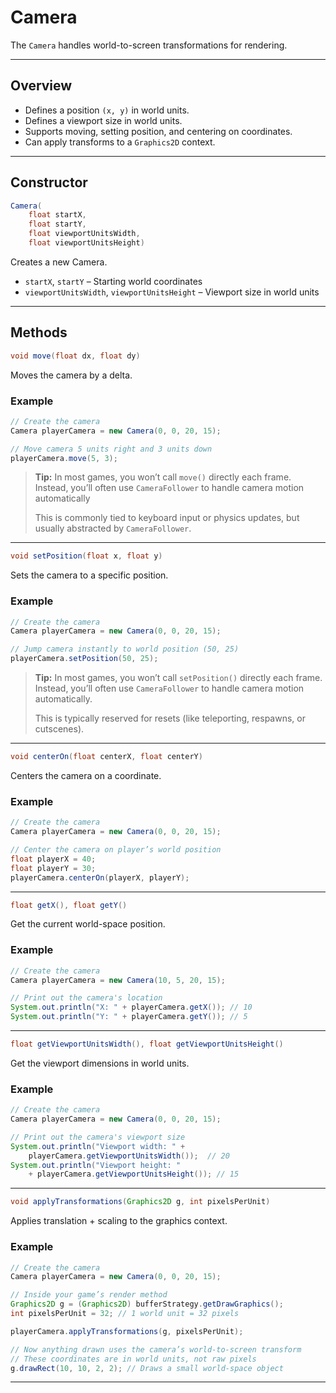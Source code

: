 # Camera

The `Camera` handles world-to-screen transformations for rendering.

---
## Overview

- Defines a position `(x, y)` in world units.  
- Defines a viewport size in world units.  
- Supports moving, setting position, and centering on coordinates.  
- Can apply transforms to a `Graphics2D` context.  

---
## Constructor

```java
Camera(
	float startX, 
	float startY, 
	float viewportUnitsWidth, 
	float viewportUnitsHeight)
```

Creates a new Camera.

- `startX`, `startY` – Starting world coordinates  
- `viewportUnitsWidth`, `viewportUnitsHeight` – Viewport size in world units  

---
## Methods

```java
void move(float dx, float dy)
```

Moves the camera by a delta.

### Example

```java
// Create the camera
Camera playerCamera = new Camera(0, 0, 20, 15);

// Move camera 5 units right and 3 units down
playerCamera.move(5, 3);
```

> **Tip:** In most games, you won’t call `move()` directly each frame. Instead, you’ll often use `CameraFollower` to handle camera motion automatically
>
> This is commonly tied to keyboard input or physics updates, but usually abstracted by `CameraFollower`.

---

```java
void setPosition(float x, float y)
```

Sets the camera to a specific position.

### Example

```java
// Create the camera
Camera playerCamera = new Camera(0, 0, 20, 15);

// Jump camera instantly to world position (50, 25)
playerCamera.setPosition(50, 25);
```

> **Tip:** In most games, you won’t call `setPosition()` directly each frame. Instead, you’ll often use `CameraFollower` to handle camera motion automatically.
> 
> This is typically reserved for resets (like teleporting, respawns, or cutscenes).

---

```java
void centerOn(float centerX, float centerY)
```

Centers the camera on a coordinate.

### Example

```java
// Create the camera
Camera playerCamera = new Camera(0, 0, 20, 15);

// Center the camera on player’s world position
float playerX = 40;
float playerY = 30;
playerCamera.centerOn(playerX, playerY);
```

---

```java
float getX(), float getY()
```

Get the current world-space position.

### Example

```java
// Create the camera
Camera playerCamera = new Camera(10, 5, 20, 15);

// Print out the camera's location
System.out.println("X: " + playerCamera.getX()); // 10
System.out.println("Y: " + playerCamera.getY()); // 5
```

---

```java
float getViewportUnitsWidth(), float getViewportUnitsHeight()
```

Get the viewport dimensions in world units.

### Example

```java
// Create the camera
Camera playerCamera = new Camera(0, 0, 20, 15);

// Print out the camera's viewport size
System.out.println("Viewport width: " + 
	playerCamera.getViewportUnitsWidth());  // 20
System.out.println("Viewport height: " 
	+ playerCamera.getViewportUnitsHeight()); // 15
```

---

```java
void applyTransformations(Graphics2D g, int pixelsPerUnit)
```

Applies translation + scaling to the graphics context.

### Example

```java
// Create the camera
Camera playerCamera = new Camera(0, 0, 20, 15);

// Inside your game’s render method
Graphics2D g = (Graphics2D) bufferStrategy.getDrawGraphics();
int pixelsPerUnit = 32; // 1 world unit = 32 pixels

playerCamera.applyTransformations(g, pixelsPerUnit);

// Now anything drawn uses the camera’s world-to-screen transform
// These coordinates are in world units, not raw pixels
g.drawRect(10, 10, 2, 2); // Draws a small world-space object

```

---
